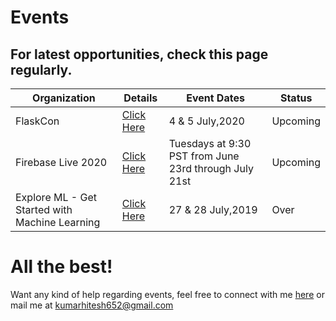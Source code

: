 # Events

## For latest opportunities, check this page regularly.

|Organization   |Details   |Event Dates   |Status   |
|---|---|---|---|
|FlaskCon   |[Click Here](https://flaskcon.com)   |4 & 5 July,2020   |Upcoming   |
|Firebase Live 2020   |[Click Here](https://firebaseonair.withgoogle.com/events/firebase-live20)   |Tuesdays at 9:30 PST from June 23rd through July 21st   |Upcoming   |
|Explore ML - Get Started with Machine Learning   |[Click Here](https://events.withgoogle.com/explore-ml-in/)   |27 & 28 July,2019   |Over   |

# All the best!

Want any kind of help regarding events, feel free to connect with me [here](https://www.linkedin.com/in/hitesh-kumar-a03a2b16b/) or mail me at kumarhitesh652@gmail.com
